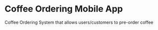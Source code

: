 # Coffee Ordering Mobile App
Coffee Ordering System that allows users/customers to pre-order coffee 

